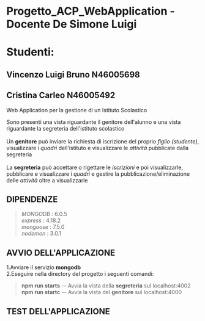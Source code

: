 # Progetto_ACP_WebApplication - Docente De Simone Luigi

# Studenti:
## Vincenzo Luigi Bruno N46005698
## Cristina Carleo N46005492

Web Application per la gestione di un Istituto Scolastico<br>

Sono presenti una vista riguardante il genitore dell'alunno e una vista riguardante la segreteria dell'istituto scolastico<br><br>
Un **genitore** può inviare la richiesta di iscrizione del proprio _figlio (studente)_, visualizzare i _quadri_ dell'istituto e visualizzare le _attività_ pubblicate dalla segreteria <br><br>
La **segreteria** può accettare o rigettare le _iscrizioni_ e poi visualizzarle,  pubblicare e visualizzare i _quadri_ e gestire la pubblicazione/eliminazione delle _attività_ oltre a visualizzarle<br>

## DIPENDENZE

> _MONGODB_ : 6.0.5\
> _express_ : 4.18.2\
> _mongoose_ : 7.5.0\
> _nodemon_ : 3.0.1

## AVVIO DELL'APPLICAZIONE

1.Avviare il servizio **mongodb**\
2.Eseguire nella directory del progetto i seguenti comandi:

> **npm run starts** -- Avvia la vista della **segreteria** sul localhost:4002\
> **npm run startc** -- Avvia la vista del **genitore** sul localhost:4000

## TEST DELL'APPLICAZIONE
